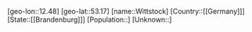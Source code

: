 ﻿---
location: [53.17,12.48]
type: City
tags:
- geo/City


SpocWebEntityId: 35665
isDeleted: false
confidential: public

---
[geo-lon::12.48]
[geo-lat::53.17]
[name::Wittstock]
[Country::[[Germany]]]
[State::[[Brandenburg]]]
[Population::]
[Unknown::]


